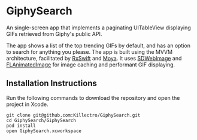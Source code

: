 # GiphySearch

An single-screen app that implements a paginating UITableView displaying GIFs retrieved from Giphy's public API.

The app shows a list of the top trending GIFs by default, and has an option to search for anything you please. The app is built using the MVVM architecture, facilitated by [RxSwift](https://github.com/ReactiveX/RxSwift) and [Moya](https://github.com/Moya/Moya). It uses [SDWebImage](https://github.com/rs/SDWebImage) and [FLAnimatedImage](https://github.com/Flipboard/FLAnimatedImage) for image caching and performant GIF displaying.

## Installation Instructions
Run the following commands to download the repository and open the project in Xcode.
```
git clone git@github.com:Killectro/GiphySearch.git
cd GiphySearch/GiphySearch
pod install
open GiphySearch.xcworkspace
```
